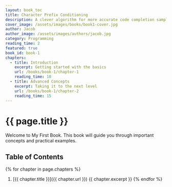 ```yaml
---
layout: book_toc
title: Character Prefix Conditioning
description: A clever algorithm for more accurate code completion sampling.
cover_image: /assets/images/books/book1-cover.jpg
author: Jacob
author_image: /assets/images/authors/jacob.jpg
category: Programming
reading_time: 2
featured: true
book_id: book-1
chapters:
  - title: Introduction
    excerpt: Getting started with the basics
    url: /books/book-1/chapter-1
    reading_time: 10
  - title: Advanced Concepts
    excerpt: Taking it to the next level
    url: /books/book-1/chapter-2
    reading_time: 15
---
```


# {{ page.title }}

Welcome to My First Book. This book will guide you through important concepts and practical examples.

## Table of Contents

{% for chapter in page.chapters %}

1. [{{ chapter.title }}]({{ chapter.url }})
   {{ chapter.excerpt }}
   {% endfor %}
